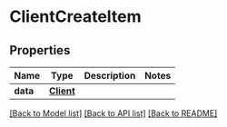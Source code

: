# ClientCreateItem

## Properties
Name | Type | Description | Notes
------------ | ------------- | ------------- | -------------
**data** | [**Client**](Client.md) |  | 

[[Back to Model list]](../README.md#documentation-for-models) [[Back to API list]](../README.md#documentation-for-api-endpoints) [[Back to README]](../README.md)


